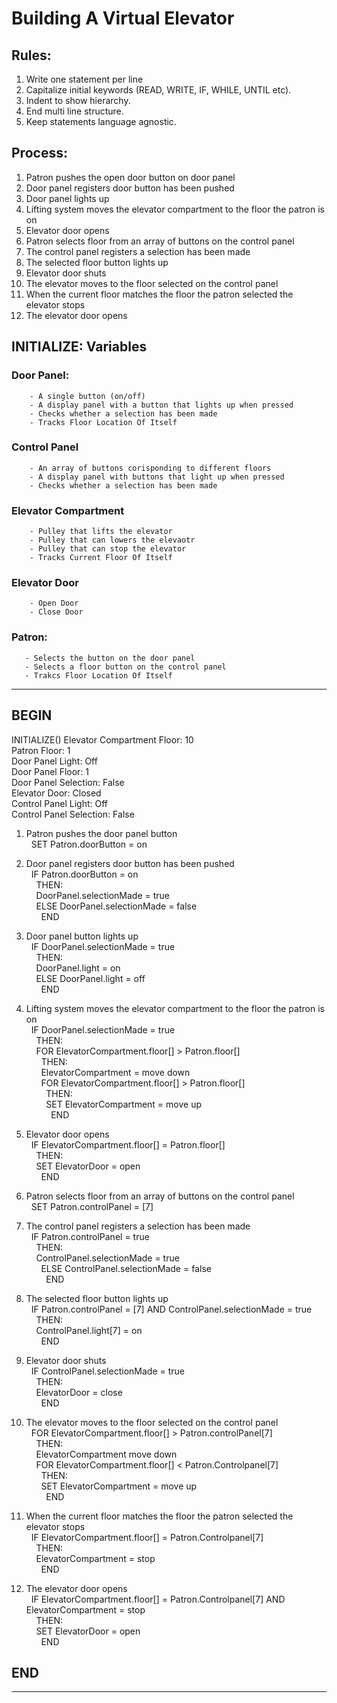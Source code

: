 # Building A Virtual Elevator 

## Rules:
1. Write one statement per line
2. Capitalize initial keywords (READ, WRITE, IF, WHILE, UNTIL etc).
3. Indent to show hierarchy.
4. End multi line structure.
5. Keep statements language agnostic.

## Process:
 
1. Patron pushes the open door button on door panel
2. Door panel registers door button has been pushed
3. Door panel lights up 
4. Lifting system moves the elevator compartment to the floor the patron is on
5. Elevator door opens 
6. Patron selects floor from an array of buttons on the control panel 
7. The control panel registers a selection has been made 
8. The selected floor button lights up 
9. Elevator door shuts
10. The elevator moves to the floor selected on the control panel 
11. When the current floor matches the floor the patron selected the elevator stops    
12. The elevator door opens 

## INITIALIZE: Variables

  ### Door Panel:
        - A single button (on/off) 
        - A display panel with a button that lights up when pressed 
        - Checks whether a selection has been made
        - Tracks Floor Location Of Itself
     
  ### Control Panel 
        - An array of buttons corisponding to different floors
        - A display panel with buttons that light up when pressed
        - Checks whether a selection has been made
        
  ### Elevator Compartment 
        - Pulley that lifts the elevator
        - Pulley that can lowers the elevaotr 
        - Pulley that can stop the elevator
        - Tracks Current Floor Of Itself
        
  ### Elevator Door
        - Open Door
        - Close Door
    
   ### Patron:
       - Selects the button on the door panel 
       - Selects a floor button on the control panel
       - Trakcs Floor Location Of Itself
    
---------------------------------------------------------------
## BEGIN


INITIALIZE()
Elevator Compartment Floor: 10 <br>
Patron Floor: 1 <br>
Door Panel Light: Off <br>
Door Panel Floor: 1 <br>
Door Panel Selection: False <br>
Elevator Door: Closed <br>
Control Panel Light: Off <br>
Control Panel Selection: False <br>
  
1. Patron pushes the door panel button <br>
&nbsp; SET Patron.doorButton = on
  
2. Door panel registers door button has been pushed <br>
&nbsp; IF Patron.doorButton = on <br>
&nbsp; &nbsp; THEN: <br>
&nbsp; &nbsp; DoorPanel.selectionMade = true <br>
&nbsp; &nbsp; ELSE DoorPanel.selectionMade = false <br>
&nbsp; &nbsp; &nbsp; END
  
3. Door panel button lights up <br>
&nbsp; IF DoorPanel.selectionMade = true <br>
&nbsp; &nbsp; THEN: <br>
&nbsp; &nbsp; DoorPanel.light = on <br>
&nbsp; &nbsp; ELSE DoorPanel.light = off <br>
&nbsp; &nbsp; &nbsp; END
  
4. Lifting system moves the elevator compartment to the floor the patron is on <br>
&nbsp; IF DoorPanel.selectionMade = true <br>
&nbsp; &nbsp; THEN: <br>
&nbsp; &nbsp; FOR ElevatorCompartment.floor[] > Patron.floor[] <br>
&nbsp; &nbsp; &nbsp; THEN: <br>
&nbsp; &nbsp; &nbsp; ElevatorCompartment = move down <br>
&nbsp; &nbsp; &nbsp; FOR ElevatorCompartment.floor[] > Patron.floor[] <br>
&nbsp; &nbsp; &nbsp; &nbsp; THEN: <br>
&nbsp; &nbsp; &nbsp; &nbsp; SET ElevatorCompartment = move up <br>
&nbsp; &nbsp; &nbsp; &nbsp; &nbsp; END
  
5. Elevator door opens <br>
&nbsp; IF ElevatorCompartment.floor[] = Patron.floor[] <br>
&nbsp; &nbsp; THEN: <br>
&nbsp; &nbsp; SET ElevatorDoor = open <br>
&nbsp; &nbsp; &nbsp; END
   
6. Patron selects floor from an array of buttons on the control panel <br>
&nbsp; SET Patron.controlPanel = [7] <br>
   
7. The control panel registers a selection has been made <br>
&nbsp; IF Patron.controlPanel = true <br>
&nbsp; &nbsp; THEN: <br>
&nbsp; &nbsp; ControlPanel.selectionMade = true <br>
&nbsp; &nbsp; &nbsp; ELSE ControlPanel.selectionMade = false <br>
&nbsp; &nbsp; &nbsp; &nbsp; END
   
8. The selected floor button lights up <br>
&nbsp; IF Patron.controlPanel = [7] AND ControlPanel.selectionMade = true <br>
&nbsp; &nbsp; THEN: <br>
&nbsp; &nbsp; ControlPanel.light[7] = on <br>
&nbsp; &nbsp; &nbsp; END
  
9. Elevator door shuts <br>
&nbsp; IF ControlPanel.selectionMade = true <br>
&nbsp; &nbsp; THEN: <br>
&nbsp; &nbsp; ElevatorDoor = close <br>
&nbsp; &nbsp; &nbsp; END
  
10. The elevator moves to the floor selected on the control panel <br>
&nbsp; FOR ElevatorCompartment.floor[] > Patron.controlPanel[7] <br>
&nbsp; &nbsp; THEN: <br>
&nbsp; &nbsp; ElevatorCompartment move down <br>
&nbsp; &nbsp; FOR ElevatorCompartment.floor[] < Patron.Controlpanel[7] <br>
&nbsp; &nbsp; &nbsp; THEN: <br>
&nbsp; &nbsp; &nbsp; SET ElevatorCompartment = move up <br>
&nbsp; &nbsp; &nbsp; &nbsp; END
   
11. When the current floor matches the floor the patron selected the elevator stops <br>
&nbsp; IF ElevatorCompartment.floor[] = Patron.Controlpanel[7] <br>
&nbsp; &nbsp; THEN: <br>
&nbsp; &nbsp; ElevatorCompartment = stop <br>
&nbsp; &nbsp; &nbsp; END
   
12. The elevator door opens <br>
&nbsp; IF ElevatorCompartment.floor[] = Patron.Controlpanel[7] AND ElevatorCompartment = stop <br>
&nbsp; &nbsp; THEN: <br>
&nbsp; &nbsp; SET ElevatorDoor = open <br>
&nbsp; &nbsp; &nbsp; END
   
   
## END
-----------------------------------------------------------------
